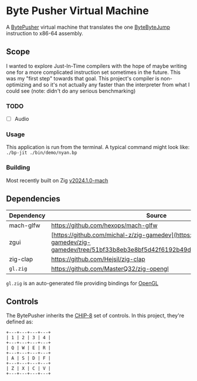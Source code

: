 # Byte Pusher Virtual Machine

A [BytePusher](https://esolangs.org/wiki/BytePusher) virtual machine that translates the one [ByteByteJump](https://esolangs.org/wiki/ByteByteJump) instruction to x86-64 assembly.

## Scope

I wanted to explore Just-In-Time compilers with the hope of maybe writing one for a more complicated instruction set sometimes in the future. This was my "first step" towards that goal. This project's compiler is non-optimizing and so it's not actually any faster than the interpreter from what I could see (note: didn't do any serious benchmarking)

### TODO

- [ ] Audio

### Usage

This application is run from the terminal. A typical command might look like: `./bp-jit ./bin/demo/nyan.bp`

### Building

Most recently built on Zig [v2024.1.0-mach](https://github.com/ziglang/zig/tree/804cee3b9)

## Dependencies

Dependency | Source
--- | ---
mach-glfw | <https://github.com/hexops/mach-glfw>
zgui | [https://github.com/michal-z/zig-gamedev](https://github.com/zig-gamedev/zig-gamedev/tree/51bf33b8eb3e8bf5d42f6192b49df5571923e6a0/libs/zgui)
zig-clap | <https://github.com/Hejsil/zig-clap>
`gl.zig` | <https://github.com/MasterQ32/zig-opengl>

`gl.zig` is an auto-generated file providing bindings for [OpenGL](https://www.opengl.org/)

## Controls

The BytePusher inherits the [CHIP-8](https://en.wikipedia.org/wiki/CHIP-8) set of controls. In this project, they're defined as:

    +---+---+---+---+
    | 1 | 2 | 3 | 4 |
    +---+---+---+---+
    | Q | W | E | R |
    +---+---+---+---+
    | A | S | D | F |
    +---+---+---+---+
    | Z | X | C | V |
    +---+---+---+---+
